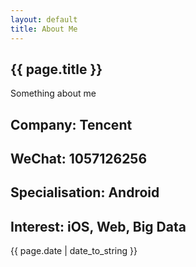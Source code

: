 ```yaml
---
layout: default
title: About Me
---
```

## {{ page.title }}

Something about me

## Company: Tencent

## WeChat: 1057126256

## Specialisation: Android

## Interest: iOS, Web, Big Data  

<p>{{ page.date | date_to_string }}</p>

